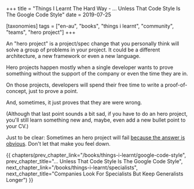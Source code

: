 +++
title = "Things I Learnt The Hard Way - ... Unless That Code Style Is The Google Code Style"
date = 2019-07-25

[taxonomies]
tags = ["en-au", "books", "things i learnt", "community", "teams", "hero project"]
+++

An "hero project" is a project/spec change that you personally think will
solve a group of problems in your project. It could be a different
architecture, a new framework or even a new language.

<!-- more -->

Hero projects happen mostly when a single developer wants to prove something
without the support of the company or even the time they are in.

On those projects, developers will spend their free time to write a
proof-of-concept, just to prove a point.

And, sometimes, it just proves that they are were wrong.

(Although that last point sounds a bit sad, if you have to do an hero project,
you'll still learn something new and, maybe, even add a new bullet point to
your CV.)

Just to be clear: Sometimes an hero project will fail [because the answer is
obvious](/books/things-i-learnt/right-tool-obvious). Don't let that make you
feel down.

{{ chapters(prev_chapter_link="/books/things-i-learnt/google-code-style", prev_chapter_title="... Unless That Code Style Is The Google Code Style", next_chapter_link="/books/things-i-learnt/specialists", next_chapter_title="Companies Look For Specialists But Keep Generalists Longer") }}
